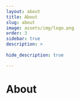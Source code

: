 ```yaml
---
layout: about
title: About
slug: about
image: assets/img/logo.png
order: 3
sidebar: true
description: >
  
hide_description: true

---
```


# About

<!--author-->
